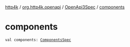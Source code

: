 [http4k](../../index.md) / [org.http4k.openapi](../index.md) / [OpenApi3Spec](index.md) / [components](./components.md)

# components

`val components: `[`ComponentsSpec`](../-components-spec/index.md)